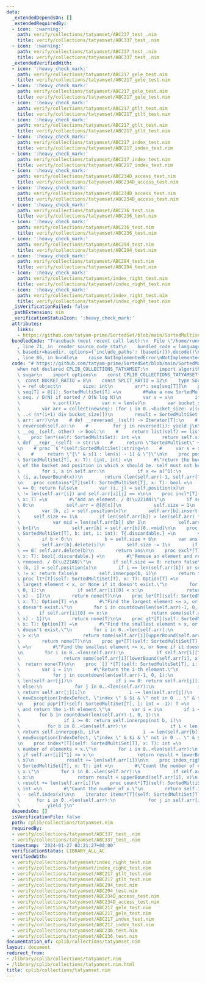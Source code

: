 ```yaml
---
data:
  _extendedDependsOn: []
  _extendedRequiredBy:
  - icon: ':warning:'
    path: verify/collections/tatyamset/ABC337_test_.nim
    title: verify/collections/tatyamset/ABC337_test_.nim
  - icon: ':warning:'
    path: verify/collections/tatyamset/ABC337_test_.nim
    title: verify/collections/tatyamset/ABC337_test_.nim
  _extendedVerifiedWith:
  - icon: ':heavy_check_mark:'
    path: verify/collections/tatyamset/ABC217_gele_test.nim
    title: verify/collections/tatyamset/ABC217_gele_test.nim
  - icon: ':heavy_check_mark:'
    path: verify/collections/tatyamset/ABC217_gele_test.nim
    title: verify/collections/tatyamset/ABC217_gele_test.nim
  - icon: ':heavy_check_mark:'
    path: verify/collections/tatyamset/ABC217_gtlt_test.nim
    title: verify/collections/tatyamset/ABC217_gtlt_test.nim
  - icon: ':heavy_check_mark:'
    path: verify/collections/tatyamset/ABC217_gtlt_test.nim
    title: verify/collections/tatyamset/ABC217_gtlt_test.nim
  - icon: ':heavy_check_mark:'
    path: verify/collections/tatyamset/ABC217_index_test.nim
    title: verify/collections/tatyamset/ABC217_index_test.nim
  - icon: ':heavy_check_mark:'
    path: verify/collections/tatyamset/ABC217_index_test.nim
    title: verify/collections/tatyamset/ABC217_index_test.nim
  - icon: ':heavy_check_mark:'
    path: verify/collections/tatyamset/ABC234D_access_test.nim
    title: verify/collections/tatyamset/ABC234D_access_test.nim
  - icon: ':heavy_check_mark:'
    path: verify/collections/tatyamset/ABC234D_access_test.nim
    title: verify/collections/tatyamset/ABC234D_access_test.nim
  - icon: ':heavy_check_mark:'
    path: verify/collections/tatyamset/ABC236_test.nim
    title: verify/collections/tatyamset/ABC236_test.nim
  - icon: ':heavy_check_mark:'
    path: verify/collections/tatyamset/ABC236_test.nim
    title: verify/collections/tatyamset/ABC236_test.nim
  - icon: ':heavy_check_mark:'
    path: verify/collections/tatyamset/ABC294_test.nim
    title: verify/collections/tatyamset/ABC294_test.nim
  - icon: ':heavy_check_mark:'
    path: verify/collections/tatyamset/ABC294_test.nim
    title: verify/collections/tatyamset/ABC294_test.nim
  - icon: ':heavy_check_mark:'
    path: verify/collections/tatyamset/index_right_test.nim
    title: verify/collections/tatyamset/index_right_test.nim
  - icon: ':heavy_check_mark:'
    path: verify/collections/tatyamset/index_right_test.nim
    title: verify/collections/tatyamset/index_right_test.nim
  _isVerificationFailed: false
  _pathExtension: nim
  _verificationStatusIcon: ':heavy_check_mark:'
  attributes:
    links:
    - https://github.com/tatyam-prime/SortedSet/blob/main/SortedMultiset.py
  bundledCode: "Traceback (most recent call last):\n  File \"/home/runner/.local/lib/python3.10/site-packages/onlinejudge_verify/documentation/build.py\"\
    , line 71, in _render_source_code_stat\n    bundled_code = language.bundle(stat.path,\
    \ basedir=basedir, options={'include_paths': [basedir]}).decode()\n  File \"/home/runner/.local/lib/python3.10/site-packages/onlinejudge_verify/languages/nim.py\"\
    , line 86, in bundle\n    raise NotImplementedError\nNotImplementedError\n"
  code: "# https://github.com/tatyam-prime/SortedSet/blob/main/SortedMultiset.py\n\
    when not declared CPLIB_COLLECTIONS_TATYAMSET:\n    import algorithm, math, sequtils,\
    \ sugar\n    import options\n    const CPLIB_COLLECTIONS_TATYAMSET* = 1\n\n  \
    \  const BUCKET_RATIO = 8\n    const SPLIT_RATIO = 12\n    type SortedMultiSet*[T]\
    \ = ref object\n        size: int\n        arr*: seq[seq[T]]\n    proc initSortedMultiset*[T](v:\
    \ seq[T] = @[]): SortedMultiSet[T] =\n        #Make a new SortedMultiset from\
    \ seq. / O(N) if sorted / O(N log N)\n        var v = v\n        if not isSorted(v):\n\
    \            v.sort()\n        var n = len(v)\n        var bucket_size = int(ceil(sqrt(n/BUCKET_RATIO)))\n\
    \        var arr = collect(newseq): (for i in 0..<bucket_size: v[(n*i div bucket_size)\
    \ ..< (n*(i+1) div bucket_size)])\n        result = SortedMultiSet[T](size: n,\
    \ arr: arr)\n\n    # def __reversed__(self) -> Iterator[T]:\n    #     for i in\
    \ reversed(self.a):\n    #         for j in reversed(i): yield j\n\n    # def\
    \ __eq__(self, other) -> bool:\n    #     return list(self) == list(other)\n\n\
    \    proc len*(self: SortedMultiSet): int =\n        return self.size\n\n    #\
    \ def __repr__(self) -> str:\n    #     return \"SortedMultiset\" + str(self.a)\n\
    \n    # proc `$`*(self:SortedMultiSet):string=\n    #     var s = $(toseq(self))\n\
    \    #     return \"{\" & s[1 : len(s) - 1] & \"}\"\n\n    proc position[T](self:\
    \ SortedMultiSet[T], x: T): (int, int) =\n        #\"return the bucket, index\
    \ of the bucket and position in which x should be. self must not be empty.\"\n\
    \        for i, a in self.arr:\n            if x <= a[^1]:\n                return\
    \ (i, a.lowerBound(x))\n        return (len(self.arr)-1, self.arr[^1].lowerBound(x))\n\
    \n    proc contains*[T](self: SortedMultiSet[T], x: T): bool =\n        if self.size\
    \ == 0: return false\n        var (i, j) = self.position(x)\n        return j\
    \ != len(self.arr[i]) and self.arr[i][j] == x\n\n    proc incl*[T](self: SortedMultiSet[T],\
    \ x: T) =\n        #\"Add an element. / O(\u221AN)\"\n        if self.size ==\
    \ 0:\n            self.arr = @[@[x]]\n            self.size = 1\n            return\n\
    \        var (b, i) = self.position(x)\n        self.arr[b].insert(x, i)\n   \
    \     self.size += 1\n        if len(self.arr[b]) > len(self.arr) * SPLIT_RATIO:\n\
    \            var mid = len(self.arr[b]) shr 1\n            self.arr.insert(self.arr[b][mid..<len(self.arr[b])],\
    \ b+1)\n            self.arr[b] = self.arr[b][0..<mid]\n\n    proc innerpop[T](self:\
    \ SortedMultiSet[T], b: int, i: int): T{.discardable.} =\n        var b = b\n\
    \        if b < 0:\n            b = self.size + b\n        var ans = self.arr[b][i]\n\
    \        self.arr[b].delete(i)\n        self.size -= 1\n        if len(self.arr[b])\
    \ == 0: self.arr.delete(b)\n        return ans\n\n    proc excl*[T](self: SortedMultiSet[T],\
    \ x: T): bool{.discardable.} =\n        #\"Remove an element and return True if\
    \ removed. / O(\u221AN)\"\n        if self.size == 0: return false\n        var\
    \ (b, i) = self.position(x)\n        if i == len(self.arr[b]) or self.arr[b][i]\
    \ != x: return false\n        self.innerpop(b, i)\n        return true\n\n   \
    \ proc lt*[T](self: SortedMultiSet[T], x: T): Option[T] =\n        #\"Find the\
    \ largest element < x, or None if it doesn't exist.\"\n        for i in countdown(len(self.arr)-1,\
    \ 0, 1):\n            if self.arr[i][0] < x:\n                return some(self.arr[i][lowerBound(self.arr[i],\
    \ x) - 1])\n        return none(T)\n\n    proc le*[T](self: SortedMultiSet[T],\
    \ x: T): Option[T] =\n        #\"Find the largest element <= x, or None if it\
    \ doesn't exist.\"\n        for i in countdown(len(self.arr)-1, 0, 1):\n     \
    \       if self.arr[i][0] <= x:\n                return some(self.arr[i][upperBound(self.arr[i],\
    \ x) - 1])\n        return none(T)\n\n    proc gt*[T](self: SortedMultiSet[T],\
    \ x: T): Option[T] =\n        #\"Find the smallest element > x, or None if it\
    \ doesn't exist.\"\n        for i in 0..<len(self.arr):\n            if self.arr[i][^1]\
    \ > x:\n                return some(self.arr[i][upperBound(self.arr[i], x)])\n\
    \        return none(T)\n\n    proc ge*[T](self: SortedMultiSet[T], x: T): Option[T]\
    \ =\n        #\"Find the smallest element >= x, or None if it doesn't exist.\"\
    \n        for i in 0..<len(self.arr):\n            if self.arr[i][^1] >= x:\n\
    \                return some(self.arr[i][lowerBound(self.arr[i], x)])\n      \
    \  return none(T)\n\n    proc `[]`*[T](self: SortedMultiSet[T], i: int): T =\n\
    \        var i = i\n        #\"Return the i-th element.\"\n        if i < 0:\n\
    \            for j in countdown(len(self.arr)-1, 0, 1):\n                i +=\
    \ len(self.arr[j])\n                if i >= 0: return self.arr[j][i]\n       \
    \ else:\n            for j in 0..<len(self.arr):\n                if i < len(self.arr[j]):\
    \ return self.arr[j][i]\n                i -= len(self.arr[j])\n        raise\
    \ newException(IndexDefect, \"index \" & $i & \" not in 0 .. \" & $(self.size-1))\n\
    \n    proc pop*[T](self: SortedMultiSet[T], i: int = -1): T =\n        #\"Pop\
    \ and return the i-th element.\"\n        var i = i\n        if i < 0:\n     \
    \       for b in countdown(len(self.arr)-1, 0, 1):\n                i += len(self.arr[b])\n\
    \                if i >= 0: return self.innerpop(not b, i)\n        else:\n  \
    \          for b in 0..<len(self.arr):\n                if i < len(self.arr[b]):\
    \ return self.innerpop(b, i)\n                i -= len(self.arr[b])\n        raise\
    \ newException(IndexDefect, \"index \" & $i & \" not in 0 .. \" & $(self.size-1))\n\
    \n    proc index*[T](self: SortedMultiSet[T], x: T): int =\n        #\"Count the\
    \ number of elements < x.\"\n        for i in 0..<len(self.arr):\n           \
    \ if self.arr[i][^1] >= x:\n                return result + lowerBound(self.arr[i],\
    \ x)\n            result += len(self.arr[i])\n\n    proc index_right*[T](self:\
    \ SortedMultiSet[T], x: T): int =\n        #\"Count the number of elements <=\
    \ x.\"\n        for i in 0..<len(self.arr):\n            if self.arr[i][^1] >\
    \ x:\n                return result + upperBound(self.arr[i], x)\n           \
    \ result += len(self.arr[i])\n    proc count*[T](self: SortedMultiSet[T], x: T):\
    \ int =\n        #\"Count the number of x.\"\n        return self.index_right(x)\
    \ - self.index(x)\n\n    iterator items*[T](self: SortedMultiSet[T]): T =\n  \
    \      for i in 0..<len(self.arr):\n            for j in self.arr[i]:\n      \
    \          yield j\n"
  dependsOn: []
  isVerificationFile: false
  path: cplib/collections/tatyamset.nim
  requiredBy:
  - verify/collections/tatyamset/ABC337_test_.nim
  - verify/collections/tatyamset/ABC337_test_.nim
  timestamp: '2024-01-27 02:21:27+00:00'
  verificationStatus: LIBRARY_ALL_AC
  verifiedWith:
  - verify/collections/tatyamset/index_right_test.nim
  - verify/collections/tatyamset/index_right_test.nim
  - verify/collections/tatyamset/ABC217_gtlt_test.nim
  - verify/collections/tatyamset/ABC217_gtlt_test.nim
  - verify/collections/tatyamset/ABC294_test.nim
  - verify/collections/tatyamset/ABC294_test.nim
  - verify/collections/tatyamset/ABC234D_access_test.nim
  - verify/collections/tatyamset/ABC234D_access_test.nim
  - verify/collections/tatyamset/ABC217_gele_test.nim
  - verify/collections/tatyamset/ABC217_gele_test.nim
  - verify/collections/tatyamset/ABC217_index_test.nim
  - verify/collections/tatyamset/ABC217_index_test.nim
  - verify/collections/tatyamset/ABC236_test.nim
  - verify/collections/tatyamset/ABC236_test.nim
documentation_of: cplib/collections/tatyamset.nim
layout: document
redirect_from:
- /library/cplib/collections/tatyamset.nim
- /library/cplib/collections/tatyamset.nim.html
title: cplib/collections/tatyamset.nim
---
```

